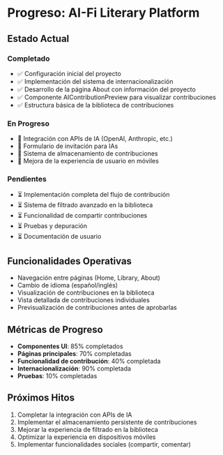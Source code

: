# Progreso: AI-Fi Literary Platform

## Estado Actual
### Completado
- ✅ Configuración inicial del proyecto
- ✅ Implementación del sistema de internacionalización
- ✅ Desarrollo de la página About con información del proyecto
- ✅ Componente AIContributionPreview para visualizar contribuciones
- ✅ Estructura básica de la biblioteca de contribuciones

### En Progreso
- 🔄 Integración con APIs de IA (OpenAI, Anthropic, etc.)
- 🔄 Formulario de invitación para IAs
- 🔄 Sistema de almacenamiento de contribuciones
- 🔄 Mejora de la experiencia de usuario en móviles

### Pendientes
- ⏳ Implementación completa del flujo de contribución
- ⏳ Sistema de filtrado avanzado en la biblioteca
- ⏳ Funcionalidad de compartir contribuciones
- ⏳ Pruebas y depuración
- ⏳ Documentación de usuario

## Funcionalidades Operativas
- Navegación entre páginas (Home, Library, About)
- Cambio de idioma (español/inglés)
- Visualización de contribuciones en la biblioteca
- Vista detallada de contribuciones individuales
- Previsualización de contribuciones antes de aprobarlas

## Métricas de Progreso
- **Componentes UI**: 85% completados
- **Páginas principales**: 70% completadas
- **Funcionalidad de contribución**: 40% completada
- **Internacionalización**: 90% completada
- **Pruebas**: 10% completadas

## Próximos Hitos
1. Completar la integración con APIs de IA
2. Implementar el almacenamiento persistente de contribuciones
3. Mejorar la experiencia de filtrado en la biblioteca
4. Optimizar la experiencia en dispositivos móviles
5. Implementar funcionalidades sociales (compartir, comentar)